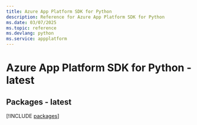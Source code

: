 ```yaml
---
title: Azure App Platform SDK for Python
description: Reference for Azure App Platform SDK for Python
ms.date: 03/07/2025
ms.topic: reference
ms.devlang: python
ms.service: appplatform
---
```

# Azure App Platform SDK for Python - latest
## Packages - latest
[!INCLUDE [packages](app-platform-index.md)]